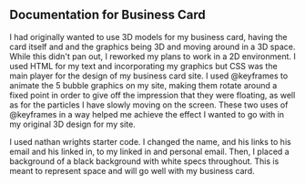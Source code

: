 ## Documentation for Business Card

I had originally wanted to use 3D models for my business card, having the card itself and and the graphics being 3D and moving around in a 3D space. While this didn't pan out, I reworked my plans to work in a 2D environment. I used HTML for my text and incorporating my graphics but CSS was the main player for the design of my business card site. I used @keyframes to animate the 5 bubble graphics on my site, making them rotate around a fixed point in order to give off the impression that they were floating, as well as for the particles I have slowly moving on the screen. These two uses of @keyframes in a way helped me achieve the effect I wanted to go with in my original 3D design for my site. 

I used nathan wrights starter code. I changed the name, and his links to his email and his linked in, to my linked in and personal email. Then, I placed a background of a black background with white specs throughout. This is meant to represent space and will go well with my business card.